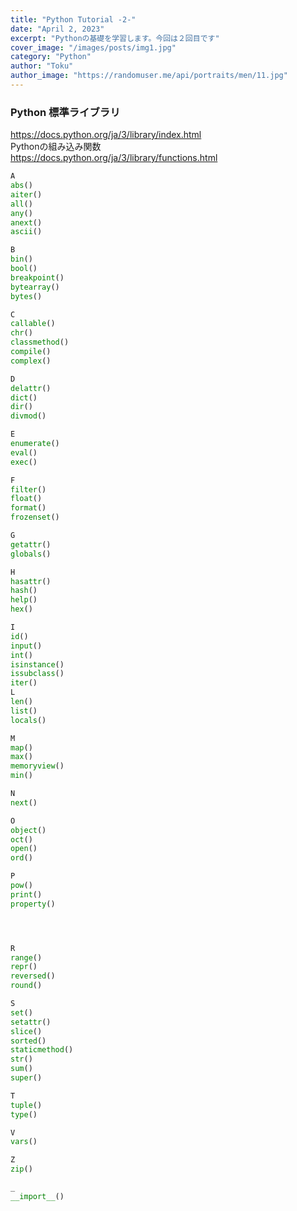 ```yaml
---
title: "Python Tutorial -2-"
date: "April 2, 2023"
excerpt: "Pythonの基礎を学習します。今回は２回目です"
cover_image: "/images/posts/img1.jpg"
category: "Python"
author: "Toku"
author_image: "https://randomuser.me/api/portraits/men/11.jpg"
---
```


<!-- Markdow generator - https://jaspervdj.be/lorem-markdownum/ -->

### Python 標準ライブラリ  
https://docs.python.org/ja/3/library/index.html  
Pythonの組み込み関数  
https://docs.python.org/ja/3/library/functions.html  

```python
A
abs()
aiter()
all()
any()
anext()
ascii()

B
bin()
bool()
breakpoint()
bytearray()
bytes()

C
callable()
chr()
classmethod()
compile()
complex()

D
delattr()
dict()
dir()
divmod()

E
enumerate()
eval()
exec()

F
filter()
float()
format()
frozenset()

G
getattr()
globals()

H
hasattr()
hash()
help()
hex()

I
id()
input()
int()
isinstance()
issubclass()
iter()
L
len()
list()
locals()

M
map()
max()
memoryview()
min()

N
next()

O
object()
oct()
open()
ord()

P
pow()
print()
property()




R
range()
repr()
reversed()
round()

S
set()
setattr()
slice()
sorted()
staticmethod()
str()
sum()
super()

T
tuple()
type()

V
vars()

Z
zip()

_
__import__()
```

```python

```

```python

```

```python

```
```python

```

```python

```

```python

```
